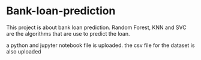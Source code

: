 # Bank-loan-prediction
This project is about bank loan prediction.
Random Forest, KNN and SVC are the algorithms that are use to predict the loan.


a python and jupyter notebook file is uploaded.
the csv file for the dataset is also uploaded


